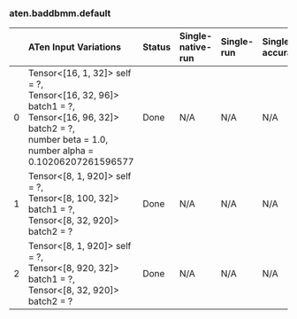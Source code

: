 ### aten.baddbmm.default
|    | ATen Input Variations                                                                                                                                             | Status   | Single-native-run   | Single-run   | Single-accuracy   | Single-converted   |
|---:|:------------------------------------------------------------------------------------------------------------------------------------------------------------------|:---------|:--------------------|:-------------|:------------------|:-------------------|
|  0 | Tensor<[16, 1, 32]> self = ?,<br>Tensor<[16, 32, 96]> batch1 = ?,<br>Tensor<[16, 96, 32]> batch2 = ?,<br>number beta = 1.0,<br>number alpha = 0.10206207261596577 | Done     | N/A                 | N/A          | N/A               | N/A                |
|  1 | Tensor<[8, 1, 920]> self = ?,<br>Tensor<[8, 100, 32]> batch1 = ?,<br>Tensor<[8, 32, 920]> batch2 = ?                                                              | Done     | N/A                 | N/A          | N/A               | N/A                |
|  2 | Tensor<[8, 1, 920]> self = ?,<br>Tensor<[8, 920, 32]> batch1 = ?,<br>Tensor<[8, 32, 920]> batch2 = ?                                                              | Done     | N/A                 | N/A          | N/A               | N/A                |

